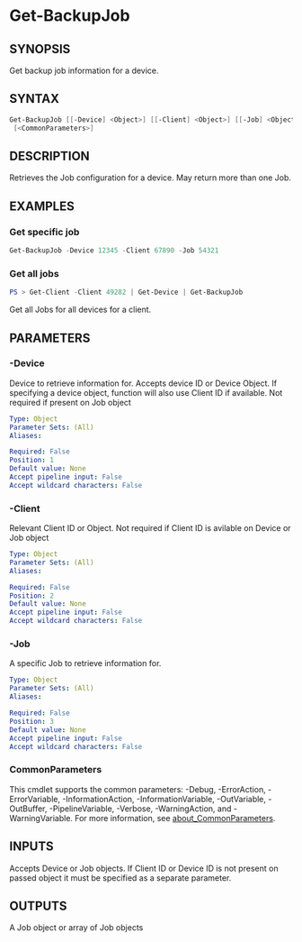 # Get-BackupJob

## SYNOPSIS
Get backup job information for a device.

## SYNTAX

```PowerShell
Get-BackupJob [[-Device] <Object>] [[-Client] <Object>] [[-Job] <Object>] [-ProgressAction <ActionPreference>]
 [<CommonParameters>]
```

## DESCRIPTION
Retrieves the Job configuration for a device.
May return more than one Job.

## EXAMPLES

### Get specific job
```PowerShell
Get-BackupJob -Device 12345 -Client 67890 -Job 54321
```

### Get all jobs
```PowerShell
PS > Get-Client -Client 49282 | Get-Device | Get-BackupJob
```
Get all Jobs for all devices for a client.

## PARAMETERS

### -Device
Device to retrieve information for.
Accepts device ID or Device Object.
If specifying a device
object, function will also use Client ID if available.
Not required if present on Job object

```yaml
Type: Object
Parameter Sets: (All)
Aliases:

Required: False
Position: 1
Default value: None
Accept pipeline input: False
Accept wildcard characters: False
```

### -Client
Relevant Client ID or Object.
Not required if Client ID is avilable on Device or Job object

```yaml
Type: Object
Parameter Sets: (All)
Aliases:

Required: False
Position: 2
Default value: None
Accept pipeline input: False
Accept wildcard characters: False
```

### -Job
A specific Job to retrieve information for.

```yaml
Type: Object
Parameter Sets: (All)
Aliases:

Required: False
Position: 3
Default value: None
Accept pipeline input: False
Accept wildcard characters: False
```

### CommonParameters
This cmdlet supports the common parameters: -Debug, -ErrorAction, -ErrorVariable, -InformationAction, -InformationVariable, -OutVariable, -OutBuffer, -PipelineVariable, -Verbose, -WarningAction, and -WarningVariable. For more information, see [about_CommonParameters](http://go.microsoft.com/fwlink/?LinkID=113216).

## INPUTS

Accepts Device or Job objects. If Client ID or Device ID is not present on passed object it must
be specified as a separate parameter.

## OUTPUTS

A Job object or array of Job objects